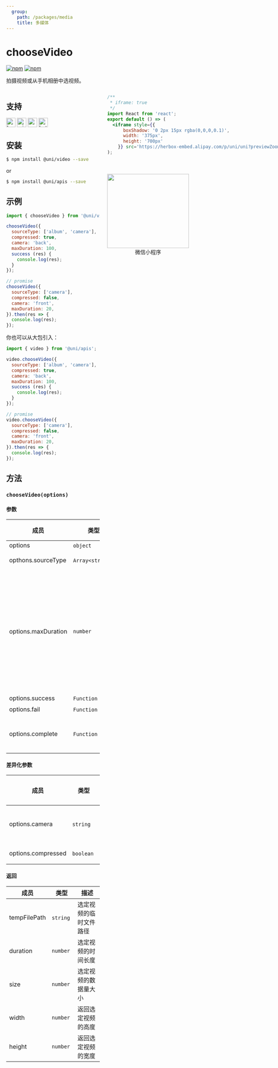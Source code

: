 ```yaml
---
  group:
    path: /packages/media
    title: 多媒体
---
```


# chooseVideo 

[![npm](https://img.shields.io/npm/v/@uni/apis.svg)](https://www.npmjs.com/package/@uni/apis) [![npm](https://img.shields.io/npm/v/@uni/video.svg)](https://www.npmjs.com/package/@uni/video)

拍摄视频或从手机相册中选视频。

<div style="display: flex;flex-direction: row;justify-content: space-between;">
<div style="margin-right: 20px;max-width: 50%;">

## 支持

<img alt="browser" src="https://gw.alicdn.com/tfs/TB1uYFobGSs3KVjSZPiXXcsiVXa-200-200.svg" width="25px" height="25px" title="h5" /> <img alt="miniApp" src="https://gw.alicdn.com/tfs/TB1bBpmbRCw3KVjSZFuXXcAOpXa-200-200.svg" width="25px" height="25px" title="阿里小程序" /> <img alt="wechatMiniprogram" src="https://img.alicdn.com/tfs/TB1slcYdxv1gK0jSZFFXXb0sXXa-200-200.svg" width="25px" height="25px" title="微信小程序"> <img alt="bytedanceMicroApp" src="https://gw.alicdn.com/tfs/TB1jFtVzO_1gK0jSZFqXXcpaXXa-200-200.svg" width="25px" height="25px" title="字节跳动小程序">

## 安装

```bash
$ npm install @uni/video --save
```
or
```bash
$ npm install @uni/apis --save
```
## 示例

```javascript
import { chooseVideo } from '@uni/video';

chooseVideo({
  sourceType: ['album', 'camera'],
  compressed: true,
  camera: 'back',
  maxDuration: 100,
  success (res) {
    console.log(res);
  }
});

// promise
chooseVideo({
  sourceType: ['camera'],
  compressed: false,
  camera: 'front',
  maxDuration: 20,
}).then(res => {
  console.log(res);
});

```

你也可以从大包引入：
```js
import { video } from '@uni/apis';

video.chooseVideo({
  sourceType: ['album', 'camera'],
  compressed: true,
  camera: 'back',
  maxDuration: 100,
  success (res) {
    console.log(res);
  }
});

// promise
video.chooseVideo({
  sourceType: ['camera'],
  compressed: false,
  camera: 'front',
  maxDuration: 20,
}).then(res => {
  console.log(res);
});

```

## 方法

### `chooseVideo(options)`

#### 参数

| 成员 | 类型 | 描述 | 必选 | 默认值 |
| --- | --- | --- | --- | --- |
| options | `object`  |  | ✘ | - |
| opthons.sourceType | `Array<string>`  | 视频选择的来源 | ✘ | ['album', 'camera'] |
| options.maxDuration | `number` | 视频最大时长，阿里取值范围[5, 60]，字节取值范围(0, 180]，maxDuration <= 0 时取值 60, maxDuration > 180 时取值 180，在取值范围内为传入值 | ✘ | 60 |
| options.success | `Function`  | 成功的回调 | ✘ | - |
| options.fail | `Function`  | 失败的回调 | ✘ | - |
| options.complete | `Function`  | 结束的回调 （调用成功、失败都会执行） | ✘ | - |

#### 差异化参数

| 成员 | 类型 | 描述 | 必选 | 默认值 | 支持度 |
| --- | --- | --- | --- | --- | -- |
| options.camera | `string`  | 默认拉起的是前置或者后置摄像头，取值'back'或'front' | ✘ | 'back' | <img alt="bytedanceMicroApp" src="https://gw.alicdn.com/tfs/TB1jFtVzO_1gK0jSZFqXXcpaXXa-200-200.svg" width="25px" height="25px" title="字节跳动小程序"> <img alt="wechatMiniprogram" src="https://img.alicdn.com/tfs/TB1slcYdxv1gK0jSZFFXXb0sXXa-200-200.svg" width="25px" height="25px" title="微信小程序"> |
| options.compressed | `boolean`  | 是否压缩选择的视频 | ✘ | true | <img alt="bytedanceMicroApp" src="https://gw.alicdn.com/tfs/TB1jFtVzO_1gK0jSZFqXXcpaXXa-200-200.svg" width="25px" height="25px" title="字节跳动小程序"> <img alt="wechatMiniprogram" src="https://img.alicdn.com/tfs/TB1slcYdxv1gK0jSZFFXXb0sXXa-200-200.svg" width="25px" height="25px" title="微信小程序"> |

#### 返回

| 成员 | 类型 | 描述 |
| --- | --- | --- |
| tempFilePath | `string`  | 选定视频的临时文件路径 |
| duration | `number` | 选定视频的时间长度 |
| size | `number` | 选定视频的数据量大小 |
| width | `number` | 返回选定视频的高度 |
| height | `number` | 返回选定视频的宽度 |

</div>
<div>

```jsx | inline
/**
 * iframe: true
 */
import React from 'react';
export default () => (
  <iframe style={{
      boxShadow: '0 2px 15px rgba(0,0,0,0.1)',
      width: '375px',
      height: '700px'
    }} src='https://herbox-embed.alipay.com/p/uni/uni?previewZoom=100&view=preview&defaultPage=pages/video/index&topSlider=false'></iframe>
);
```

<div style="display: flex;margin-top: 50px;">
  <div>
    <img src="https://img.alicdn.com/imgextra/i4/O1CN01glSUyh1FfucijRlur_!!6000000000515-0-tps-608-622.jpg" width="220" height="200" />
    <div style="text-align: center;">微信小程序</div>
  </div>
</div>

</div>
</div>
